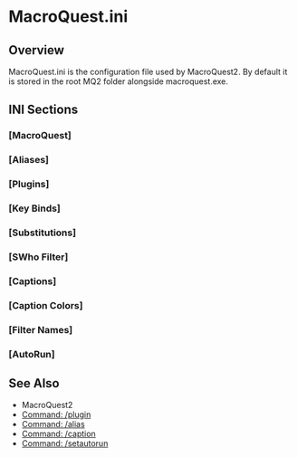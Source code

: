 # MacroQuest.ini

## Overview

MacroQuest.ini is the configuration file used by MacroQuest2. By default it is stored in the root MQ2 folder alongside macroquest.exe.

## INI Sections

### [MacroQuest]

### [Aliases]

### [Plugins]

### [Key Binds]

### [Substitutions]

### [SWho Filter]

### [Captions]

### [Caption Colors]

### [Filter Names]

### [AutoRun]

## See Also

* MacroQuest2
* [Command: /plugin](../commands/slash-commands/plugin.md)
* [Command: /alias](../commands/slash-commands/alias.md)
* [Command: /caption](../commands/slash-commands/caption.md)
* [Command: /setautorun](../commands/slash-commands/setautorun.md)

